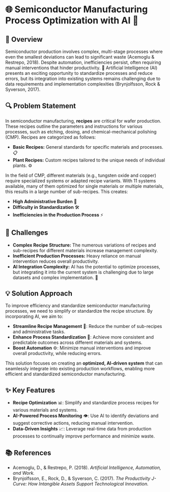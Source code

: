 # 🌐 Semiconductor Manufacturing Process Optimization with AI 🤖

## 🚀 Overview

Semiconductor production involves complex, multi-stage processes where even the smallest deviations can lead to significant waste (Acemoglu & Restrepo, 2018). Despite automation, inefficiencies persist, often requiring manual interventions that hinder productivity. 🌱 Artificial Intelligence (AI) presents an exciting opportunity to standardize processes and reduce errors, but its integration into existing systems remains challenging due to data requirements and implementation complexities (Brynjolfsson, Rock & Syverson, 2017).

## 🔍 Problem Statement

In semiconductor manufacturing, **recipes** are critical for wafer production. These recipes outline the parameters and instructions for various processes, such as etching, dosing, and chemical-mechanical polishing (CMP). Recipes are categorized as follows:

- **Basic Recipes:** General standards for specific materials and processes. 📋
- **Plant Recipes:** Custom recipes tailored to the unique needs of individual plants. ⚙️

In the field of CMP, different materials (e.g., tungsten oxide and copper) require specialized systems or adapted recipe variants. With 11 systems available, many of them optimized for single materials or multiple materials, this results in a large number of sub-recipes. This creates:

- **High Administrative Burden** 📂
- **Difficulty in Standardization** 🛠️
- **Inefficiencies in the Production Process** ⚡

## 🤔 Challenges

- **Complex Recipe Structure:** The numerous variations of recipes and sub-recipes for different materials increase management complexity.
- **Inefficient Production Processes:** Heavy reliance on manual intervention reduces overall productivity.
- **AI Integration Complexity:** AI has the potential to optimize processes, but integrating it into the current system is challenging due to large datasets and complex implementation. 🤯

## 💡 Solution Approach

To improve efficiency and standardize semiconductor manufacturing processes, we need to simplify or standardize the recipe structure. By incorporating AI, we aim to:

- **Streamline Recipe Management** 📝: Reduce the number of sub-recipes and administrative tasks.
- **Enhance Process Standardization** 🔧: Achieve more consistent and predictable outcomes across different materials and systems.
- **Boost Automation** ⚙️: Minimize manual interventions and improve overall productivity, while reducing errors.

This solution focuses on creating an **optimized, AI-driven system** that can seamlessly integrate into existing production workflows, enabling more efficient and standardized semiconductor manufacturing.

## ✨ Key Features

- **Recipe Optimization** 📊: Simplify and standardize process recipes for various materials and systems.
- **AI-Powered Process Monitoring** 👁️: Use AI to identify deviations and suggest corrective actions, reducing manual intervention.
- **Data-Driven Insights** 📈: Leverage real-time data from production processes to continually improve performance and minimize waste.

## 📚 References

- Acemoglu, D., & Restrepo, P. (2018). *Artificial Intelligence, Automation, and Work.*
- Brynjolfsson, E., Rock, D., & Syverson, C. (2017). *The Productivity J-Curve: How Intangible Assets Support Technological Innovation.*
